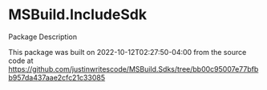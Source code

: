 # MSBuild.IncludeSdk
Package Description
      
This package was built on 2022-10-12T02:27:50-04:00 from the source code at https://github.com/justinwritescode/MSBuild.Sdks/tree/bb00c95007e77bfbb957da437aae2cfc21c33085
